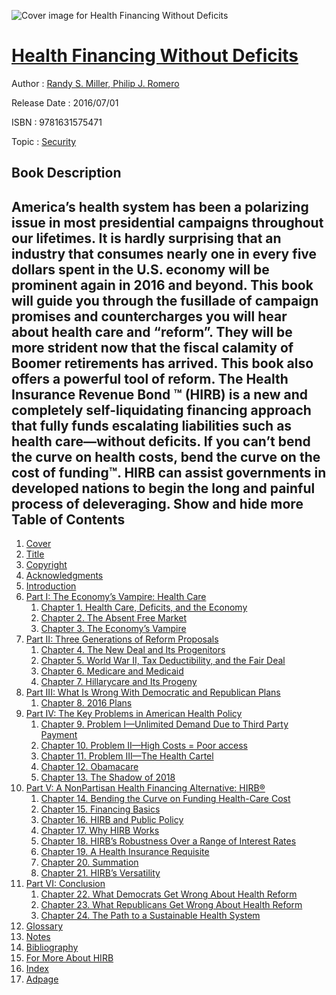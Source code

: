 ![Cover image for Health Financing Without Deficits](https://imgdetail.ebookreading.net/cover/cover/security/EB9781631575471.jpg)

[Health Financing Without Deficits](https://ebookreading.net/view/book/Health+Financing+Without+Deficits-EB9781631575471_1.html "Health Financing Without Deficits")
====================================================================================================================

Author : [Randy S. Miller](https://ebookreading.net/search/author/Randy+S.+Miller),[ Philip J. Romero](https://ebookreading.net/search/author/+Philip+J.+Romero)

Release Date : 2016/07/01

ISBN : 9781631575471

Topic : [Security](https://ebookreading.net/search/category/security)

Book Description
-----------------

 America&#8217;s health system has been a polarizing issue in most presidential campaigns throughout our lifetimes. It is hardly surprising that an industry that consumes nearly one in every five dollars spent in the U.S. economy will be prominent again in 2016 and beyond. This book will guide you through the fusillade of campaign promises and countercharges you will hear about health care and &#8220;reform&#8221;. They will be more strident now that the fiscal calamity of Boomer retirements has arrived. This book also offers a powerful tool of reform. The Health Insurance Revenue Bond &#8482; (HIRB) is a new and completely self-liquidating financing approach that fully funds escalating liabilities such as health care&#8212;without deficits. If you can&#8217;t bend the curve on health costs, bend the curve on the cost of funding&#8482;. HIRB can assist governments in developed nations to begin the long and painful process of deleveraging.        Show and hide more                
Table of Contents
-----------------

1. [Cover](https://ebookreading.net/view/book/Health+Financing+Without+Deficits-EB9781631575471_1.html)
1. [Title](https://ebookreading.net/view/book/Health+Financing+Without+Deficits-EB9781631575471_3.html)
1. [Copyright](https://ebookreading.net/view/book/Health+Financing+Without+Deficits-EB9781631575471_4.html)
1. [Acknowledgments](https://ebookreading.net/view/book/Health+Financing+Without+Deficits-EB9781631575471_7.html)
1. [Introduction](https://ebookreading.net/view/book/Health+Financing+Without+Deficits-EB9781631575471_8.html)
1. [Part I: The Economy’s Vampire: Health Care](https://ebookreading.net/view/book/Health+Financing+Without+Deficits-EB9781631575471_9.html)
    1. [Chapter 1. Health Care, Deficits, and the Economy](https://ebookreading.net/view/book/Health+Financing+Without+Deficits-EB9781631575471_10.html)
    1. [Chapter 2. The Absent Free Market](https://ebookreading.net/view/book/Health+Financing+Without+Deficits-EB9781631575471_11.html)
    1. [Chapter 3. The Economy’s Vampire](https://ebookreading.net/view/book/Health+Financing+Without+Deficits-EB9781631575471_12.html)
1. [Part II: Three Generations of Reform Proposals](https://ebookreading.net/view/book/Health+Financing+Without+Deficits-EB9781631575471_13.html)
    1. [Chapter 4. The New Deal and Its Progenitors](https://ebookreading.net/view/book/Health+Financing+Without+Deficits-EB9781631575471_14.html)
    1. [Chapter 5. World War II, Tax Deductibility, and the Fair Deal](https://ebookreading.net/view/book/Health+Financing+Without+Deficits-EB9781631575471_15.html)
    1. [Chapter 6. Medicare and Medicaid](https://ebookreading.net/view/book/Health+Financing+Without+Deficits-EB9781631575471_16.html)
    1. [Chapter 7. Hillarycare and Its Progeny](https://ebookreading.net/view/book/Health+Financing+Without+Deficits-EB9781631575471_17.html)
1. [Part III: What Is Wrong With Democratic and Republican Plans](https://ebookreading.net/view/book/Health+Financing+Without+Deficits-EB9781631575471_18.html)
    1. [Chapter 8. 2016 Plans](https://ebookreading.net/view/book/Health+Financing+Without+Deficits-EB9781631575471_19.html)
1. [Part IV: The Key Problems in American Health Policy](https://ebookreading.net/view/book/Health+Financing+Without+Deficits-EB9781631575471_20.html)
    1. [Chapter 9. Problem I—Unlimited Demand Due to Third Party Payment](https://ebookreading.net/view/book/Health+Financing+Without+Deficits-EB9781631575471_21.html)
    1. [Chapter 10. Problem II—High Costs = Poor access](https://ebookreading.net/view/book/Health+Financing+Without+Deficits-EB9781631575471_22.html)
    1. [Chapter 11. Problem III—The Health Cartel](https://ebookreading.net/view/book/Health+Financing+Without+Deficits-EB9781631575471_23.html)
    1. [Chapter 12. Obamacare](https://ebookreading.net/view/book/Health+Financing+Without+Deficits-EB9781631575471_24.html)
    1. [Chapter 13. The Shadow of 2018](https://ebookreading.net/view/book/Health+Financing+Without+Deficits-EB9781631575471_25.html)
1. [Part V: A NonPartisan Health Financing Alternative: HIRB®](https://ebookreading.net/view/book/Health+Financing+Without+Deficits-EB9781631575471_26.html)
    1. [Chapter 14. Bending the Curve on Funding Health-Care Cost](https://ebookreading.net/view/book/Health+Financing+Without+Deficits-EB9781631575471_27.html)
    1. [Chapter 15. Financing Basics](https://ebookreading.net/view/book/Health+Financing+Without+Deficits-EB9781631575471_28.html)
    1. [Chapter 16. HIRB and Public Policy](https://ebookreading.net/view/book/Health+Financing+Without+Deficits-EB9781631575471_29.html)
    1. [Chapter 17. Why HIRB Works](https://ebookreading.net/view/book/Health+Financing+Without+Deficits-EB9781631575471_30.html)
    1. [Chapter 18. HIRB’s Robustness Over a Range of Interest Rates](https://ebookreading.net/view/book/Health+Financing+Without+Deficits-EB9781631575471_31.html)
    1. [Chapter 19. A Health Insurance Requisite](https://ebookreading.net/view/book/Health+Financing+Without+Deficits-EB9781631575471_32.html)
    1. [Chapter 20. Summation](https://ebookreading.net/view/book/Health+Financing+Without+Deficits-EB9781631575471_33.html)
    1. [Chapter 21. HIRB’s Versatility](https://ebookreading.net/view/book/Health+Financing+Without+Deficits-EB9781631575471_34.html)
1. [Part VI: Conclusion](https://ebookreading.net/view/book/Health+Financing+Without+Deficits-EB9781631575471_35.html)
    1. [Chapter 22. What Democrats Get Wrong About Health Reform](https://ebookreading.net/view/book/Health+Financing+Without+Deficits-EB9781631575471_36.html)
    1. [Chapter 23. What Republicans Get Wrong About Health Reform](https://ebookreading.net/view/book/Health+Financing+Without+Deficits-EB9781631575471_37.html)
    1. [Chapter 24. The Path to a Sustainable Health System](https://ebookreading.net/view/book/Health+Financing+Without+Deficits-EB9781631575471_38.html)
1. [Glossary](https://ebookreading.net/view/book/Health+Financing+Without+Deficits-EB9781631575471_39.html)
1. [Notes](https://ebookreading.net/view/book/Health+Financing+Without+Deficits-EB9781631575471_40.html)
1. [Bibliography](https://ebookreading.net/view/book/Health+Financing+Without+Deficits-EB9781631575471_41.html)
1. [For More About HIRB](https://ebookreading.net/view/book/Health+Financing+Without+Deficits-EB9781631575471_42.html)
1. [Index](https://ebookreading.net/view/book/Health+Financing+Without+Deficits-EB9781631575471_43.html)
1. [Adpage](https://ebookreading.net/view/book/Health+Financing+Without+Deficits-EB9781631575471_44.html)
